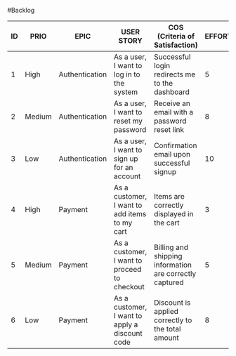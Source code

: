 #Backlog

| ID  | PRIO | EPIC        | USER STORY                                 | COS (Criteria of Satisfaction)  | EFFORT |
| --- | ---- | ----------- | ------------------------------------------ | ------------------------------- | ------ |
| 1   | High | Authentication | As a user, I want to log in to the system | Successful login redirects me to the dashboard | 5 |
| 2   | Medium | Authentication | As a user, I want to reset my password   | Receive an email with a password reset link | 8 |
| 3   | Low  | Authentication | As a user, I want to sign up for an account | Confirmation email upon successful signup | 10 |
| 4   | High | Payment      | As a customer, I want to add items to my cart | Items are correctly displayed in the cart | 3 |
| 5   | Medium | Payment      | As a customer, I want to proceed to checkout | Billing and shipping information are correctly captured | 5 |
| 6   | Low  | Payment      | As a customer, I want to apply a discount code | Discount is applied correctly to the total amount | 8 |
